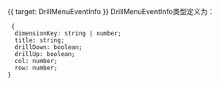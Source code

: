 {{ target: DrillMenuEventInfo }}
DrillMenuEventInfo类型定义为：
```
 {
  dimensionKey: string | number;
  title: string;
  drillDown: boolean;
  drillUp: boolean;
  col: number;
  row: number;
}
```